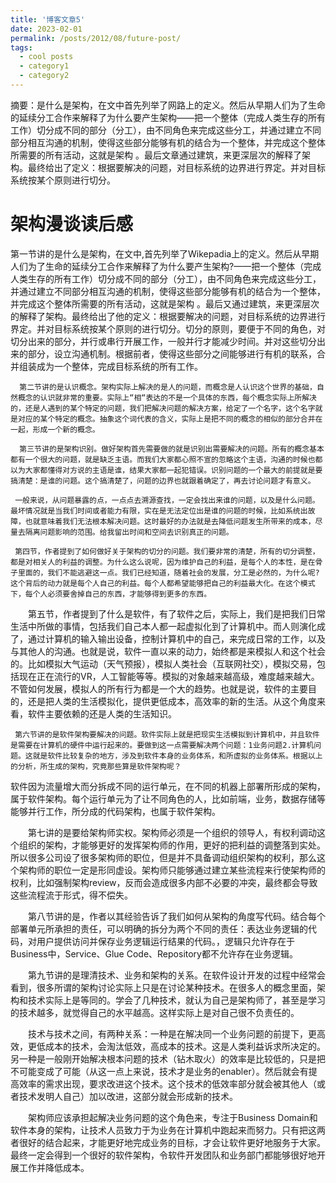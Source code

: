 ```yaml
---
title: '博客文章5'
date: 2023-02-01
permalink: /posts/2012/08/future-post/
tags:
  - cool posts
  - category1
  - category2
---
```


 摘要：是什么是架构，在文中首先列举了网路上的定义。然后从早期人们为了生命的延续分工合作来解释了为什么要产生架构——把一个整体（完成人类生存的所有工作）切分成不同的部分（分工），由不同角色来完成这些分工，并通过建立不同部分相互沟通的机制，使得这些部分能够有机的结合为一个整体，并完成这个整体所需要的所有活动，这就是架构 。最后文章通过建筑，来更深层次的解释了架构。最终给出了定义：根据要解决的问题，对目标系统的边界进行界定。并对目标系统按某个原则进行切分。

架构漫谈读后感
======

第一节讲的是什么是架构，在文中,首先列举了Wikepadia上的定义。然后从早期人们为了生命的延续分工合作来解释了为什么要产生架构?——把一个整体（完成人类生存的所有工作）切分成不同的部分（分工），由不同角色来完成这些分工，并通过建立不同部分相互沟通的机制，使得这些部分能够有机的结合为一个整体，并完成这个整体所需要的所有活动，这就是架构 。最后又通过建筑，来更深层次的解释了架构。最终给出了他的定义：根据要解决的问题，对目标系统的边界进行界定。并对目标系统按某个原则的进行切分。切分的原则，要便于不同的角色，对切分出来的部分，并行或串行开展工作，一般并行才能减少时间。并对这些切分出来的部分，设立沟通机制。根据前者，使得这些部分之间能够进行有机的联系，合并组装成为一个整体，完成目标系统的所有工作。

      第二节讲的是认识概念。架构实际上解决的是人的问题，而概念是人认识这个世界的基础，自然概念的认识就非常的重要。实际上“相“表达的不是一个具体的东西，每个概念实际上所解决的，还是人遇到的某个特定的问题，我们把解决问题的解决方案，给定了一个名字，这个名字就是对应的某个特定的概念。抽象这个词代表的含义，实际上是把不同的概念的相似的部分合并在一起，形成一个新的概念。

      第三节讲的是架构识别。做好架构首先需要做的就是识别出需要解决的问题。所有的概念基本都有一个很大的问题，就是缺乏主语。而我们大家都心照不宣的忽略这个主语，沟通的时候也都以为大家都懂得对方说的主语是谁，结果大家都一起犯错误。识别问题的一个最大的前提就是要搞清楚：是谁的问题。这个搞清楚了，问题的边界也就跟着确定了，再去讨论问题才有意义。

     一般来说，从问题暴露的点，一点点去溯源查找，一定会找出来谁的问题，以及是什么问题。最坏情况就是当我们时间或者能力有限，实在是无法定位出是谁的问题的时候，比如系统出故障，也就意味着我们无法根本解决问题。这时最好的办法就是去降低问题发生所带来的成本，尽量去隔离问题影响的范围。给我留出时间和空间去识别真正的问题。

     第四节，作者提到了如何做好关于架构的切分的问题。我们要非常的清楚，所有的切分调整，都是对相关人的利益的调整。为什么这么说呢，因为维护自己的利益，是每个人的本性，是在骨子里面的，我们不能逃避这一点。我们已经知道，随着社会的发展，分工是必然的，为什么呢? 这个背后的动力就是每个人自己的利益。每个人都希望能够把自己的利益最大化。在这个模式下，每个人必须要舍掉自己的东西，才能够得到更多的东西。

　　第五节，作者提到了什么是软件，有了软件之后，实际上，我们是把我们日常生活中所做的事情，包括我们自己本人都一起虚拟化到了计算机中。而人则演化成了，通过计算机的输入输出设备，控制计算机中的自己，来完成日常的工作，以及与其他人的沟通。也就是说，软件一直以来的动力，始终都是来模拟人和这个社会的。比如模拟大气运动（天气预报），模拟人类社会（互联网社交），模拟交易，包括现在正在流行的VR，人工智能等等。模拟的对象越来越高级，难度越来越大。不管如何发展，模拟人的所有行为都是一个大的趋势。也就是说，软件的主要目的，还是把人类的生活模拟化，提供更低成本，高效率的新的生活。从这个角度来看，软件主要依赖的还是人类的生活知识。

     第六节讲的是软件架构要解决的问题。软件实际上就是把现实生活模拟到计算机中，并且软件是需要在计算机的硬件中运行起来的。要做到这一点需要解决两个问题：1业务问题2.计算机问题。这就是软件比较复杂的地方，涉及到软件本身的业务体系，和所虚拟的业务体系。根据以上的分析，所生成的架构，究竟那些算是软件架构呢？

软件因为流量增大而分拆成不同的运行单元，在不同的机器上部署所形成的架构，属于软件架构。每个运行单元为了让不同角色的人，比如前端，业务，数据存储等能够并行工作，所分成的代码架构，也属于软件架构。

　　第七讲的是要给架构师实权。架构师必须是一个组织的领导人，有权利调动这个组织的架构，才能够更好的发挥架构师的作用，更好的把利益的调整落到实处。所以很多公司设了很多架构师的职位，但是并不具备调动组织架构的权利，那么这个架构师的职位一定是形同虚设。架构师只能够通过建立某些流程来行使架构师的权利，比如强制架构review，反而会造成很多内部不必要的冲突，最终都会导致这些流程流于形式，得不偿失。

　　第八节讲的是，作者以其经验告诉了我们如何从架构的角度写代码。结合每个部署单元所承担的责任，可以明确的拆分为两个不同的责任：表达业务逻辑的代码，对用户提供访问并保存业务逻辑运行结果的代码。，逻辑只允许存在于Business中，Service、Glue Code、Repository都不允许存在业务逻辑。

　　第九节讲的是理清技术、业务和架构的关系。在软件设计开发的过程中经常会看到，很多所谓的架构讨论实际上只是在讨论某种技术。在很多人的概念里面，架构和技术实际上是等同的。学会了几种技术，就认为自己是架构师了，甚至是学习的技术越多，就觉得自己的水平越高。这样实际上是对自己很不负责任的。

　　技术与技术之间，有两种关系：一种是在解决同一个业务问题的前提下，更高效，更低成本的技术，会淘汰低效，高成本的技术。这是人类利益诉求所决定的。另一种是一般刚开始解决根本问题的技术（钻木取火）的效率是比较低的，只是把不可能变成了可能（从这一点上来说，技术才是业务的enabler）。然后就会有提高效率的需求出现，要求改进这个技术。这个技术的低效率部分就会被其他人（或者技术发明人自己）加以改进，这部分就会形成新的技术。

　　架构师应该承担起解决业务问题的这个角色来，专注于Business Domain和软件本身的架构，让技术人员致力于为业务在计算机中跑起来而努力。只有把这两者很好的结合起来，才能更好地完成业务的目标，才会让软件更好地服务于大家。最终一定会得到一个很好的软件架构，令软件开发团队和业务部门都能够很好地开展工作并降低成本。

